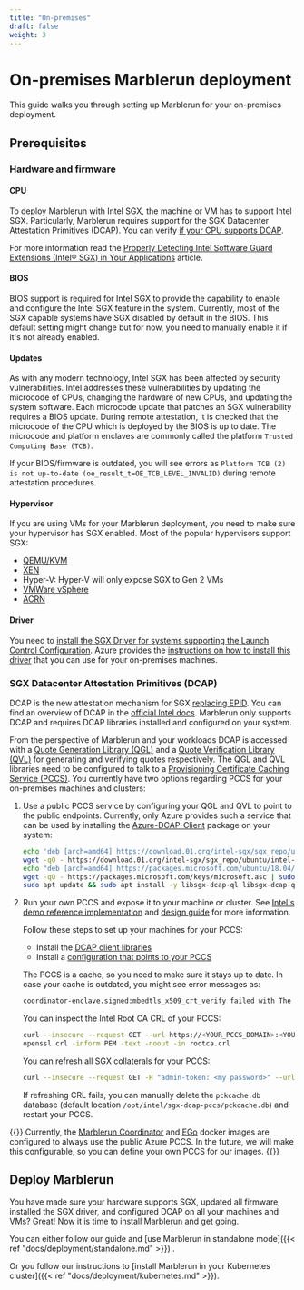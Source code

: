 ```yaml
---
title: "On-premises"
draft: false
weight: 3
---
```


# On-premises Marblerun deployment

This guide walks you through setting up Marblerun for your on-premises deployment.

## Prerequisites

### Hardware and firmware

#### CPU

To deploy Marblerun with Intel SGX, the machine or VM has to support Intel SGX.
Particularly, Marblerun requires support for the SGX Datacenter Attestation Primitives (DCAP).
You can verify [if your CPU supports DCAP](https://www.intel.com/content/www/us/en/support/articles/000057420/software/intel-security-products.html).

For more information read the [Properly Detecting Intel Software Guard Extensions (Intel® SGX) in Your Applications](https://software.intel.com/content/www/us/en/develop/articles/properly-detecting-intel-software-guard-extensions-in-your-applications.html) article.

#### BIOS

BIOS support is required for Intel SGX to provide the capability to enable and configure the Intel SGX feature in the system.
Currently, most of the SGX capable systems have SGX disabled by default in the BIOS. This default setting might change but for now, you need to manually enable it if it's not already enabled.

#### Updates

As with any modern technology, Intel SGX has been affected by security vulnerabilities. Intel addresses these vulnerabilities by updating the microcode of CPUs, changing the hardware of new CPUs, and updating the system software. Each microcode update that patches an SGX vulnerability requires a BIOS update. During remote attestation, it is checked that the microcode of the CPU which is deployed by the BIOS is up to date. The microcode and platform enclaves are commonly called the platform `Trusted Computing Base (TCB)`.

If your BIOS/firmware is outdated, you will see errors as `Platform TCB (2) is not up-to-date (oe_result_t=OE_TCB_LEVEL_INVALID)` during remote attestation procedures.

#### Hypervisor

If you are using VMs for your Marblerun deployment, you need to make sure your hypervisor has SGX enabled.
Most of the popular hypervisors support SGX:

* [QEMU/KVM](https://software.intel.com/content/www/us/en/develop/articles/virtualizing-intel-software-guard-extensions-with-kvm-and-qemu.html)
* [XEN](https://wiki.xenproject.org/wiki/Xen_and_Intel_Hardware-Assisted_Virtualization_Security)
* Hyper-V: Hyper-V will only expose SGX to Gen 2 VMs
* [VMWare vSphere](https://blogs.vmware.com/vsphere/2020/04/vsphere-7-vsgx-secure-enclaves.html)
* [ACRN](https://projectacrn.github.io/latest/tutorials/sgx_virtualization.html)

#### Driver

You need to [install the SGX Driver for systems supporting the Launch Control Configuration](https://download.01.org/intel-sgx/latest/dcap-latest/linux/docs/Intel_SGX_DCAP_Linux_SW_Installation_Guide.pdf).
Azure provides the [instructions on how to install this driver](https://docs.microsoft.com/en-us/azure/confidential-computing/quick-create-portal#2-install-the-intel-sgx-dcap-driver) that you can use for your on-premises machines.

### SGX Datacenter Attestation Primitives (DCAP)

DCAP is the new attestation mechanism for SGX [replacing EPID]((https://software.intel.com/content/www/us/en/develop/blogs/an-update-on-3rd-party-attestation.html)).
You can find an overview of DCAP in the [official Intel docs](https://download.01.org/intel-sgx/dcap-1.1/linux/docs/Intel_SGX_DCAP_ECDSA_Orientation.pdf).
Marblerun only supports DCAP and requires DCAP libraries installed and configured on your system.

From the perspective of Marblerun and your workloads DCAP is accessed with a [Quote Generation Library (QGL)](https://github.com/intel/SGXDataCenterAttestationPrimitives/blob/master/QuoteGeneration/README.md) and a [Quote Verification Library (QVL)](https://github.com/intel/SGXDataCenterAttestationPrimitives/blob/master/QuoteVerification/README.md) for generating and verifying quotes respectively.
The QGL and QVL libraries need to be configured to talk to a [Provisioning Certificate Caching Service (PCCS)](https://download.01.org/intel-sgx/dcap-1.0.1/docs/Intel_SGX_DCAP_ECDSA_Orientation.pdf).
You currently have two options regarding PCCS for your on-premises machines and clusters:

1. Use a public PCCS service by configuring your QGL and QVL to point to the public endpoints. Currently, only Azure provides such a service that can be used by installing the [Azure-DCAP-Client](https://github.com/microsoft/Azure-DCAP-Client) package on your system:

    ```bash
    echo 'deb [arch=amd64] https://download.01.org/intel-sgx/sgx_repo/ubuntu bionic main' | sudo tee /etc/apt/sources.list.d/intel-sgx.list
    wget -qO - https://download.01.org/intel-sgx/sgx_repo/ubuntu/intel-sgx-deb.key | sudo apt-key add -
    echo "deb [arch=amd64] https://packages.microsoft.com/ubuntu/18.04/prod bionic main" | sudo tee /etc/apt/sources.list.d/msprod.list
    wget -qO - https://packages.microsoft.com/keys/microsoft.asc | sudo apt-key add -
    sudo apt update && sudo apt install -y libsgx-dcap-ql libsgx-dcap-ql-dev az-dcap-client
    ```

2. Run your own PCCS and expose it to your machine or cluster. See [Intel's demo reference implementation](https://github.com/intel/SGXDataCenterAttestationPrimitives/blob/master/QuoteGeneration/pccs/README.md) and  [design guide](https://download.01.org/intel-sgx/latest/dcap-latest/linux/docs/SGX_DCAP_Caching_Service_Design_Guide.pdf) for more information.

    Follow these steps to set up your machines for your PCCS:

      * Install the [DCAP client libraries](https://download.01.org/intel-sgx/latest/dcap-latest/linux/docs/Intel_SGX_DCAP_Linux_SW_Installation_Guide.pdf)
      * Install a [configuration that points to your PCCS](https://github.com/intel/SGXDataCenterAttestationPrimitives/blob/master/QuoteGeneration/qpl/README.md#configuration)

    The PCCS is a cache, so you need to make sure it stays up to date. In case your cache is outdated, you might see error messages as:

    ```bash
    coordinator-enclave.signed:mbedtls_x509_crt_verify failed with The CRL is expired (flags=0x20) (oe_result_t=OE_VERIFY_CRL_EXPIRED)
    ```

    You can inspect the Intel Root CA CRL of your PCCS:

    ```bash
    curl --insecure --request GET --url https://<YOUR_PCCS_DOMAIN>:<YOUR_PCCS_PORT>/sgx/certification/v2/rootcacrl > rootca.crl
    openssl crl -inform PEM -text -noout -in rootca.crl
    ```

    You can refresh all SGX collaterals for your PCCS:

    ```bash
    curl --insecure --request GET -H "admin-token: <my password>" --url https://<YOUR_PCCS_DOMAIN>:<YOUR_PCCS_PORT>/sgx/certification/v2/refresh
    ```

    If refreshing CRL fails, you can manually delete the `pckcache.db` database (default location `/opt/intel/sgx-dcap-pccs/pckcache.db`) and restart your PCCS.

{{<note>}}
Currently, the [Marblerun Coordinator](https://github.com/orgs/edgelesssys/packages?repo_name=marblerun) and [EGo](https://github.com/orgs/edgelesssys/packages?repo_name=ego) docker images are configured to always use the public Azure PCCS.
In the future, we will make this configurable, so you can define your own PCCS for our images.
{{</note>}}

## Deploy Marblerun

You have made sure your hardware supports SGX, updated all firmware, installed the SGX driver, and configured DCAP on all your machines and VMs?
Great! Now it is time to install Marblerun and get going.

You can either follow our guide and [use Marblerun in standalone mode]({{< ref "docs/deployment/standalone.md" >}}) .

Or you follow our instructions to [install Marblerun in your Kubernetes cluster]({{< ref "docs/deployment/kubernetes.md" >}}).

